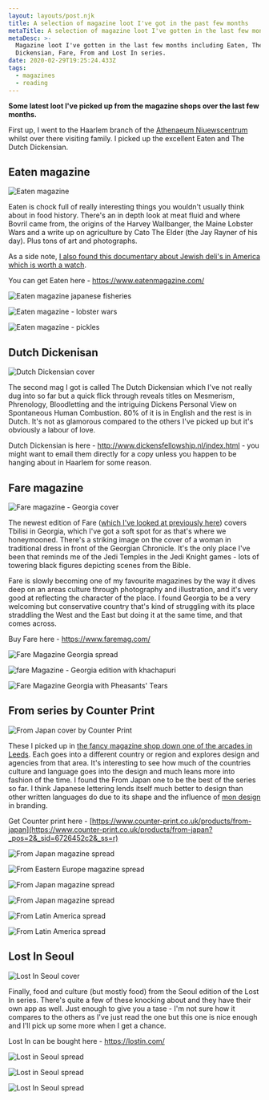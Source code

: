 ```yaml
---
layout: layouts/post.njk
title: A selection of magazine loot I've got in the past few months
metaTitle: A selection of magazine loot I've gotten in the last few months
metaDesc: >-
  Magazine loot I've gotten in the last few months including Eaten, The Dutch
  Dickensian, Fare, From and Lost In series.
date: 2020-02-29T19:25:24.433Z
tags:
  - magazines
  - reading
---
```



**Some latest loot I've picked up from the magazine shops over the last few months.**

First up, I went to the Haarlem branch of the [Athenaeum Niuewscentrum](https://www.athenaeum.nl/winkels/haarlem/) whilst over there visiting family. I picked up the excellent Eaten and The Dutch Dickensian.

## Eaten magazine

![Eaten magazine](/images/eaten-magazine.jpg)

Eaten is chock full of really interesting things you wouldn't usually think about in food history. There's an in depth look at meat fluid and where Bovril came from, the origins of the Harvey Wallbanger, the Maine Lobster Wars and a write up on agriculture by Cato The Elder (the Jay Rayner of his day). Plus tons of art and photographs.

As a side note, [I also found this documentary about Jewish deli's in America which is worth a watch](https://www.youtube.com/watch?v=qvYRUCr-FAQ&t=350s).

You can get Eaten here - <https://www.eatenmagazine.com/>

![Eaten magazine japanese fisheries](/images/eaten-magazine-fisheries-of-japan.jpg)

![Eaten magazine - lobster wars](/images/eaten-magazine-lobster-wars.jpg)

![Eaten magazine - pickles](/images/eaten-magazine-pickles.jpg)

## Dutch Dickenisan

![Dutch Dickensian cover](/images/the-dutch-dickensian-magazine.jpg)

The second mag I got is called The Dutch Dickensian which I've not really dug into so far but a quick flick through reveals titles on Mesmerism, Phrenology, Bloodletting and the intriguing Dickens Personal View on Spontaneous Human Combustion. 80% of it is in English and the rest is in Dutch. It's not as glamorous compared to the others I've picked up but it's obviously a labour of love.

Dutch Dickensian is here - <http://www.dickensfellowship.nl/index.html> - you might want to email them directly for a copy unless you happen to be hanging about in Haarlem for some reason.

## Fare magazine

![Fare magazine - Georgia cover](/images/fare-magazine-georgia-edition.jpg)

The newest edition of Fare ([which I've looked at previously here](https://endlessdrivel.co.uk/posts/fare-magazine-glasgow-issue/))[](https://endlessdrivel.co.uk/posts/fare-magazine-glasgow-issue/) covers Tbilisi in Georgia, which I've got a soft spot for as that's where we honeymooned. There's a striking image on the cover of a woman in traditional dress in front of the Georgian Chronicle. It's the only place I've been that reminds me of the Jedi Temples in the Jedi Knight games - lots of towering black figures depicting scenes from the Bible.

Fare is slowly becoming one of my favourite magazines by the way it dives deep on an areas culture through photography and illustration, and it's very good at reflecting the character of the place. I found Georgia to be a very welcoming but conservative country that's kind of struggling with its place straddling the West and the East but doing it at the same time, and that comes across.

Buy Fare here - <https://www.faremag.com/>

![Fare Magazine Georgia spread](/images/fare-magazine-georgia-edition-spread.jpg)

![fare Magazine - Georgia edition with khachapuri](/images/fare-magazine-georgia-edition-spread-khachapuri.jpg)

![Fare Magazine Georgia with Pheasants' Tears](/images/fare-magazine-georgia-edition-spread-pheasants-tears.jpg)

## **From series by Counter Print**

![From Japan cover by Counter Print](/images/from-japan-magazine.jpg)

These I picked up in [the fancy magazine shop down one of the arcades in Leeds](https://villagebooks.co/). Each goes into a different country or region and explores design and agencies from that area. It's interesting to see how much of the countries culture and language goes into the design and much leans more into fashion of the time. I found the From Japan one to be the best of the series so far. I think Japanese lettering lends itself much better to design than other written languages do due to its shape and the influence of [mon design](https://en.wikipedia.org/wiki/Mon_(emblem)) in branding.

Get Counter print here - [https://www.counter-print.co.uk/products/from-japan](https://www.counter-print.co.uk/products/from-japan?_pos=2&_sid=6726452c2&_ss=r)

![From Japan magazine spread](/images/from-japan-magazine-spread-2.jpg)

![From Eastern Europe magazine spread](/images/from-eastern-europe-magazine-spread.jpg)

![From Japan magazine spread](/images/from-japan-magazine-spread-3.jpg)

![From Japan magazine spread](/images/from-japan-magazine-spread-4.jpg)

![From Latin America spread](/images/from-latin-america-spread-la-rifa.jpg)

![From Latin America spread](/images/from-latin-america-spread-rosa.jpg)

## Lost In Seoul

![Lost In Seoul cover](/images/lost-in-seoul-magazine.jpg)

Finally, food and culture (but mostly food) from the Seoul edition of the Lost In series. There's quite a few of these knocking about and they have their own app as well. Just enough to give you a tase - I'm not sure how it compares to the others as I've just read the one but this one is nice enough and I'll pick up some more when I get a chance.

Lost In can be bought here - <https://lostin.com/>

![Lost in Seoul spread](/images/lost-in-seoul-magazine-pages-2.jpg)

![Lost in Seoul spread](/images/lost-in-seoul-magazine-pages.jpg)

![Lost In Seoul spread](/images/lost-in-seoul-magazine-pages-3.jpg)
